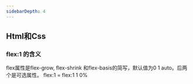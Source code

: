 ```yaml
---
sidebarDepth: 4
---
```

## Html和Css

### flex:1 的含义
flex属性是flex-grow, flex-shrink 和flex-basis的简写，默认值为0 1 auto。后两个是可选属性。
flex:1 = flex:1 1 0%

### 